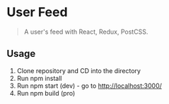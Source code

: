 # User Feed

>  A user's feed with React, Redux, PostCSS.

## Usage

1. Clone repository and CD into the directory
2. Run npm install 
3. Run npm start (dev) - go to [http://localhost:3000/](http://localhost:3000/)
4. Run npm build (pro)
